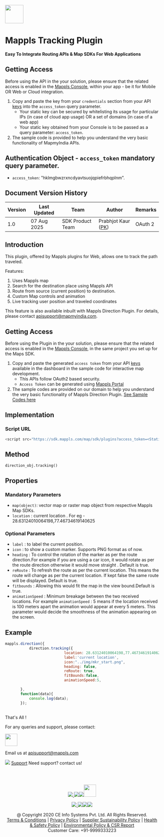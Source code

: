 [<img src="https://about.mappls.com/images/mappls-b-logo.svg" height="60"/> </p>](https://www.mapmyindia.com/api)


# Mappls Tracking Plugin 

**Easy To Integrate Routing APIs & Map SDKs For Web Applications**

## Getting Access

Before using the API in the your solution, please ensure that the related access is enabled in the [Mappls Console](https://auth.mappls.com/console/), within your app - be it for Mobile OR Web or Cloud integration.

1. Copy and paste the key from your `credentials` section from your API [keys](https://auth.mappls.com/console/) into the `access_token` query parameter.
    - Your static key can be secured by whitelisting its usage for particular IPs (in case of cloud app usage) OR a set of domains (in case of a web app)
    - Your static key obtained from your Console is to be passed as a query parameter: `access_token`.
2. The sample code is provided to help you understand the very basic functionality of MapmyIndia APIs.

## Authentication Object - `access_token` mandatory query parameter.

-  `access_token`: "hklmgbwzrxncdyavtsuojqpiefrbhqplnm".

## Document Version History

| Version | Last Updated | Team | Author |Remarks |
| ---- | ---- | ---- | ---- | ---- |
| 1.0 | 07 Aug 2025 | SDK Product Team | Prabhjot Kaur ([PK](https://github.com/prabhjot729)) | OAuth 2 |

## Introduction

This plugin, offered by Mappls plugins for Web, allows one to track the path traveled.

Features:

 1. Uses Mappls map 
 2. Search for the destination place using Mappls API 
 3. Route from source (current position) to destination. 
 4. Custom Map controls and animation 
 5. Live tracking user position and traveled coordinates


This feature is also available inbuilt with Mappls Direction Plugin. For details, please contact apisupport@mapmyindia.com.

## Getting Access

Before using the Plugin in the your solution, please ensure that the related access is enabled in the [Mappls Console](https://auth.mappls.com/console), in the same project you set up for the Maps SDK.

1. Copy and paste the generated `access token` from your API [keys](https://auth.mappls.com/console) available in the dashboard in the sample code for interactive map development.
    - This APIs follow OAuth2 based security.
    - `Access Token` can be generated using [Mappls Portal](https://auth.mappls.com/console)
2. The sample codes are provided on our domain to help you understand the very basic functionality of Mappls Direction Plugin. [See Sample Codes here](https://about.mappls.com/api/web-sdk/vector-plugin-example/Tracking/mappls-tracking-plugin)

## Implementation


### Script URL

```js
<script src="https://sdk.mappls.com/map/sdk/plugins?access_token=<Static Key>&v=3.0&libraries=direction"></script>
```

## Method

`direction_obj.tracking()`

## Properties

### Mandatory Parameters

  - `map(object)`: vector map or raster map object from respective Mappls Map SDKs.
- `location` : current location . For eg -  28.63124010064198,77.46734619140625

### Optional Parameters

- `label` : to label the current position.
- `icon` : to show a custom marker. Supports PNG format as of now.
- `heading` : To control the rotation of the marker as per the route direction.For example if you are using a car icon, it would rotate as per the route direction otherwise it would move straight . Default is true.
- `reRoute` : To refresh the route as per the current location. This means the route will change as per the current location. If kept false the same route will be displayed. Default is true.
- `fitbounds` : Allowing this would fit the map in the view bound.Default is true.
- `animationSpeed` : Minimum breakage between the two received locations. For example `animationSpeed` : 5 means if the location received is 100 meters apart the animation would appear at every 5 meters. This parameter would decide the smoothness of the animation appearing on the screen.


 
## Example


 ```js
mappls.direction({
            direction.tracking({
                            location: 28.63124010064198,77.46734619140625,
                            label:'current location',
                            icon:"../img/mkr_start.png",
                            heading: false,
                            reRoute: true, 
                            fitBounds:false,
                            animationSpeed:5,
                            
        },
        function(data){
            console.log(data);
        });
 ```


<br>
That's All !

For any queries and support, please contact:


[<img src="https://about.mappls.com/images/mappls-logo.svg" height="40"/> </p>](https://about.mappls.com/api/)
Email us at [apisupport@mappls.com](mailto:apisupport@mappls.com)

![](https://www.mapmyindia.com/api/img/icons/support.png)
[Support](https://www.mapmyindia.com/api/index.php#f_cont)
Need support? contact us!

<br></br>

[<p align="center"> <img src="https://www.mapmyindia.com/api/img/icons/stack-overflow.png"/> ](https://stackoverflow.com/questions/tagged/mapmyindia-api)[![](https://www.mapmyindia.com/api/img/icons/blog.png)](http://www.mapmyindia.com/blog/)[![](https://www.mapmyindia.com/api/img/icons/gethub.png)](https://github.com/MapmyIndia)[<img src="https://mmi-api-team.s3.ap-south-1.amazonaws.com/API-Team/npm-logo.one-third%5B1%5D.png" height="40"/> </p>](https://www.npmjs.com/org/mapmyindia)

[<p align="center"> <img src="https://www.mapmyindia.com/june-newsletter/icon4.png"/> ](https://www.facebook.com/MapmyIndia)[![](https://www.mapmyindia.com/june-newsletter/icon2.png)](https://twitter.com/MapmyIndia)[![](https://www.mapmyindia.com/newsletter/2017/aug/llinkedin.png)](https://www.linkedin.com/company/mapmyindia)[![](https://www.mapmyindia.com/june-newsletter/icon3.png)](https://www.youtube.com/user/MapmyIndia/)

<div align="center">@ Copyright 2020 CE Info Systems Pvt. Ltd. All Rights Reserved.</div>

<div align="center"> <a href="https://www.mapmyindia.com/api/terms-&-conditions">Terms & Conditions</a> | <a href="https://www.mapmyindia.com/about/privacy-policy">Privacy Policy</a> | <a href="https://www.mapmyindia.com/pdf/mapmyIndia-sustainability-policy-healt-labour-rules-supplir-sustainability.pdf">Supplier Sustainability Policy</a> | <a href="https://www.mapmyindia.com/pdf/Health-Safety-Management.pdf">Health & Safety Policy</a> | <a href="https://www.mapmyindia.com/pdf/Environment-Sustainability-Policy-CSR-Report.pdf">Environmental Policy & CSR Report</a>

<div align="center">Customer Care: +91-9999333223</div>
